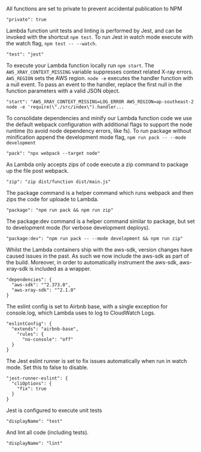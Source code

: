 All functions are set to private to prevent accidental publication to NPM

```"private": true```

Lambda function unit tests and linting is performed by Jest, and can be invoked with the shortcut `npm test`. To run Jest in watch mode execute with the watch flag, `npm test -- --watch`.

```"test": "jest"```

To execute your Lambda function locally run `npm start`. The `AWS_XRAY_CONTEXT_MISSING` variable suppresses context related X-ray errors. `AWS_REGION` sets the AWS region. `node -e` executes the handler function with a null event. To pass an event to the handler, replace the first null in the function parameters with a valid JSON object.

```"start": "AWS_XRAY_CONTEXT_MISSING=LOG_ERROR AWS_REGION=ap-southeast-2 node -e 'require(\"./src/index\").handler...```

To consolidate dependencies and minify our Lambda function code we use the default webpack configuration with additional flags to support the node runtime (to avoid node dependency errors, like fs). To run package without minification append the development mode flag, `npm run pack -- --mode development`

```"pack": "npx webpack --target node"```

As Lambda only accepts zips of code execute a zip command to package up the file post webpack.

```"zip": "zip dist/function dist/main.js"```

The package command is a helper command which runs webpack and then zips the code for uploade to Lambda.

```"package": "npm run pack && npm run zip"```

The package:dev command is a helper command similar to package, but set to development mode (for verbose development deploys).

```"package:dev": "npm run pack -- --mode development && npm run zip"```

Whilst the Lambda containers ship with the aws-sdk, version changes have caused issues in the past. As such we now include the aws-sdk as part of the build. Moreover, in order to automatically instrument the aws-sdk, aws-xray-sdk is included as a wrapper.

```
"dependencies": {
  "aws-sdk": "^2.373.0",
  "aws-xray-sdk": "^2.1.0"
}
```

The eslint config is set to Airbnb base, with a single exception for console.log, which Lambda uses to log to CloudWatch Logs.

```
"eslintConfig": {
  "extends": "airbnb-base",
    "rules": {
      "no-console": "off"
  }
}
```

The Jest eslint runner is set to fix issues automatically when run in watch mode. Set this to false to disable.

```
"jest-runner-eslint": {
  "cliOptions": {
    "fix": true
  }
}
```

Jest is configured to execute unit tests 

```"displayName": "test"```

And lint all code (including tests).

```"displayName": "lint"```